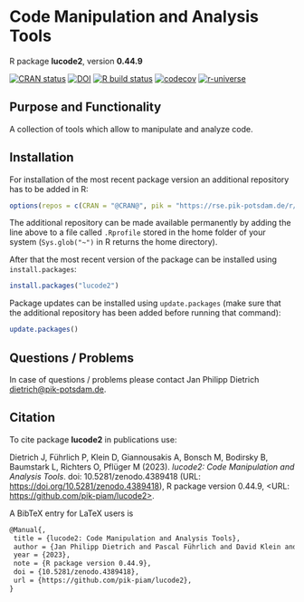 # Code Manipulation and Analysis Tools

R package **lucode2**, version **0.44.9**

[![CRAN status](https://www.r-pkg.org/badges/version/lucode2)](https://cran.r-project.org/package=lucode2) [![DOI](https://zenodo.org/badge/DOI/10.5281/zenodo.4389418.svg)](https://doi.org/10.5281/zenodo.4389418) [![R build status](https://github.com/pik-piam/lucode2/workflows/check/badge.svg)](https://github.com/pik-piam/lucode2/actions) [![codecov](https://codecov.io/gh/pik-piam/lucode2/branch/master/graph/badge.svg)](https://app.codecov.io/gh/pik-piam/lucode2) [![r-universe](https://pik-piam.r-universe.dev/badges/lucode2)](https://pik-piam.r-universe.dev/builds)

## Purpose and Functionality

A collection of tools which allow to manipulate and analyze
    code.


## Installation

For installation of the most recent package version an additional repository has to be added in R:

```r
options(repos = c(CRAN = "@CRAN@", pik = "https://rse.pik-potsdam.de/r/packages"))
```
The additional repository can be made available permanently by adding the line above to a file called `.Rprofile` stored in the home folder of your system (`Sys.glob("~")` in R returns the home directory).

After that the most recent version of the package can be installed using `install.packages`:

```r 
install.packages("lucode2")
```

Package updates can be installed using `update.packages` (make sure that the additional repository has been added before running that command):

```r 
update.packages()
```

## Questions / Problems

In case of questions / problems please contact Jan Philipp Dietrich <dietrich@pik-potsdam.de>.

## Citation

To cite package **lucode2** in publications use:

Dietrich J, Führlich P, Klein D, Giannousakis A, Bonsch M, Bodirsky B, Baumstark L, Richters O, Pflüger M (2023). _lucode2: Code Manipulation and Analysis Tools_. doi: 10.5281/zenodo.4389418 (URL: https://doi.org/10.5281/zenodo.4389418), R package version 0.44.9, <URL: https://github.com/pik-piam/lucode2>.

A BibTeX entry for LaTeX users is

 ```latex
@Manual{,
  title = {lucode2: Code Manipulation and Analysis Tools},
  author = {Jan Philipp Dietrich and Pascal Führlich and David Klein and Anastasis Giannousakis and Markus Bonsch and Benjamin Leon Bodirsky and Lavinia Baumstark and Oliver Richters and Mika Pflüger},
  year = {2023},
  note = {R package version 0.44.9},
  doi = {10.5281/zenodo.4389418},
  url = {https://github.com/pik-piam/lucode2},
}
```
